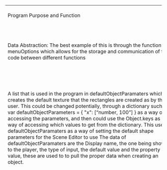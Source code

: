 <table>
  <tr>
    <td>
      Program Purpose and Function
    </td>
    <td>
      The purpose of our code is to be able to create games and though with some flaws, we were able to achieve a basic design for a game, where you could texture walls, run code and change the x and y offset. 
    </td>
  </tr>
  <tr>
    <td>
      Data Abstraction:
      The best example of this is through the function menuOptions which allows for the storage and communication of the code between different functions
    </td>
    <td>
      var menuOptions = {
      "Scene Editor" : {
          "objectData" : [{
              "name": "Test Box", 
              "x": 10, 
              "y":10, 
              "width": 100, 
              "height": 150,
              "selectedLayerIndex": 0
          },
          {
              "name": "Test Box 2", 
              "x": 300, 
              "y":300, 
              "width": 100, 
              "height": 150,
              "selectedLayerIndex": 0
          }], // Holds all objects in Scene, Tile Values, Has Collision, i.e., {"x": 0, "y": 0}
          "screenData" : [], 
          "player" :{
              "speed" : 1,
              "canMove": true
          },
          "selectedObjectIndex" : 0,
      },
      "Editor Controls" : {
          "" : "" // IDK What goes here
      },
      "Tile Editor" : { // Array of color for Colors
          "tileLayers":[
              ["Background Color", []]
          ]
      },
      "Javascript API" : {
          "Code" : [""] // Array for code values, eventually to 2D Array for multiple tabs 
      }
    }
    </td>
  </tr>
  <tr>
    <td>
      A list that is used in the program in defaultObjectParamaters which creates the default texture that the rectangles are created as by the user. This could be changed potentially, through a dictionary such as: 
      var defaultObjectParameters = {
      "x": [“number, 100”] 
      }
      as a way of accessing the parameters, and then could use the Object.keys as a way of accessing which values to get from the dictionary.  
      This uses defaultObjectParamaters as a way of setting the default shape parameters for the Scene Editor to use
      The data of defaultObjectParamaters are the Display name, the one being shown to the player, the type of input, the default value and the property value, these are used to to pull the proper data when creating an object. 
    </td>
    <td>
      var defaultObjectParameters = [
    ["X:", "number", 100, "x"], 
    ["Y:", "number", 100, "y"], 
    ["Width:", "number", 100, "width"], 
    ["Height:", "number",  150, "height"], 
    ["Selected Texture Index:", "select", 0, menuOptions["Tile Editor"]["tileLayers"]]
]
    function createObjectControls(cellIteration){
        var currentAddObjectButton = document.getElementsByClassName("addObjectButton")[cellIteration]
        var addObjectPrompt = document.createElement("div")
        var objectMenu = menuOptions["Scene Editor"]["objectData"]
        var addObjectSubmitOptions = document.createElement("div")
        for(var addObjectIndex in defaultObjectParameters){
            var addObjectRow = document.createElement("div")
            var addObjectInput = document.createElement("input")
            var addObjectText = document.createElement("p")
            addObjectInput.className = "addObjectInput"
            addObjectInput.type = defaultObjectParameters[addObjectIndex][1]
            addObjectInput.value = defaultObjectParameters[addObjectIndex][2]
            addObjectText.style.fontFamily = "monospace"
            addObjectText.innerText = defaultObjectParameters[addObjectIndex][0]
            addObjectRow.style.display = "flex"
            addObjectRow.appendChild(addObjectText)
            addObjectRow.appendChild(addObjectInput)
            addObjectPrompt.appendChild(addObjectRow)
      }
    </td>
  </tr>
  <tr>
    <td>
      A function that shows procedural abstraction is selectMode, a function that takes 3 parameters, the cell the function is switching, the type it wants to switch and the active html of the cell to switch between multiple functions. These 3 parameter than allow this function to change the type of cells between them. 
    </td>
    <td>
        var defaultObjectParameters = [
    ["X:", "number", 100, "x"], 
    ["Y:", "number", 100, "y"], 
    ["Width:", "number", 100, "width"], 
    ["Height:", "number",  150, "height"], 
    ["Selected Texture Index:", "select", 0, menuOptions["Tile Editor"]["tileLayers"]]
]

function createObjectControls(cellIteration){
    var currentAddObjectButton = document.getElementsByClassName("addObjectButton")[cellIteration]
    var addObjectPrompt = document.createElement("div")
    var objectMenu = menuOptions["Scene Editor"]["objectData"]
    var addObjectSubmitOptions = document.createElement("div")

    for(var addObjectIndex in defaultObjectParameters){
        var addObjectRow = document.createElement("div")
        var addObjectInput = document.createElement("input")
        var addObjectText = document.createElement("p")
        
        addObjectInput.className = "addObjectInput"
        addObjectInput.type = defaultObjectParameters[addObjectIndex][1]
        addObjectInput.value = defaultObjectParameters[addObjectIndex][2]

        addObjectText.style.fontFamily = "monospace"
        addObjectText.innerText = defaultObjectParameters[addObjectIndex][0]

        addObjectRow.style.display = "flex"

        addObjectRow.appendChild(addObjectText)
        addObjectRow.appendChild(addObjectInput)
        addObjectPrompt.appendChild(addObjectRow)
   }
function selectMode(cellIteration, activeCell, cellType){
    var header = document.createElement("div");
    var currentCell = activeCell
    console.log("Cell Variables are", activeCell, cellIteration, cellType)

    // Does not work at all! 
    switch(cellType){
        case "Scene Editor":
            var sceneEditor = document.createElementNS("http://www.w3.org/2000/svg", "svg")
            var sceneEditorTextures = document.createElementNS("http://www.w3.org/2000/svg", "defs")

            sceneEditor.setAttribute("class", "sceneEditor")
            sceneEditorTextures.setAttribute("class", "sceneEditorTextures")
            for(var sceneEditorGroupMaker = 0; sceneEditorGroupMaker < menuOptions["Tile Editor"]["tileLayers"].length; sceneEditorGroupMaker++){

                var sceneEditorGroup = document.createElementNS("http://www.w3.org/2000/svg", "g") 
                sceneEditorGroup.setAttribute("id", menuOptions["Tile Editor"]["tileLayers"][sceneEditorGroupMaker][0])
                // Found the BUG!!!!!!
                for(var sceneEditorTexelYItterator = 0; sceneEditorTexelYItterator < (menuOptions["Scene Editor"]["objectData"][objectItterator]["height"] / gridSnaping); sceneEditorTexelYItterator++){
                    for(var sceneEditorTexelXItterator = 0; sceneEditorTexelXItterator < (
                        menuOptions["Tile Editor"]["tileLayers"][menuOptions["Scene Editor"]["objectData"][sceneEditorGroupMaker]["selectedLayerIndex"]][1][0].length); sceneEditorTexelXItterator++){
                        var sceneEditorTexel = document.createElementNS("http://www.w3.org/2000/svg", "rect")
                        console.log("Checking", menuOptions["Scene Editor"]["objectData"][sceneEditorGroupMaker]["selectedLayerIndex"], menuOptions["Tile Editor"]["tileLayers"][menuOptions["Scene Editor"]["objectData"][sceneEditorGroupMaker]["selectedLayerIndex"]][1][sceneEditorTexelYItterator][sceneEditorTexelXItterator][1])
                        sceneEditorTexel.setAttribute("fill", `rgba(
                            ${menuOptions["Tile Editor"]["tileLayers"][menuOptions["Scene Editor"]["objectData"][sceneEditorGroupMaker]["selectedLayerIndex"]][1][sceneEditorTexelYItterator][sceneEditorTexelXItterator][0]},
                            ${menuOptions["Tile Editor"]["tileLayers"][menuOptions["Scene Editor"]["objectData"][sceneEditorGroupMaker]["selectedLayerIndex"]][1][sceneEditorTexelYItterator][sceneEditorTexelXItterator][1]},
                            ${menuOptions["Tile Editor"]["tileLayers"][menuOptions["Scene Editor"]["objectData"][sceneEditorGroupMaker]["selectedLayerIndex"]][1][sceneEditorTexelYItterator][sceneEditorTexelXItterator][2]},
                            ${menuOptions["Tile Editor"]["tileLayers"][menuOptions["Scene Editor"]["objectData"][sceneEditorGroupMaker]["selectedLayerIndex"]][1][sceneEditorTexelYItterator][sceneEditorTexelXItterator][3]}
                        )`)
                        sceneEditorTexel.setAttribute("class", `The Group is ${sceneEditorGroupMaker}`)
                        sceneEditorTexel.setAttribute("width", gridSnaping)
                        sceneEditorTexel.setAttribute("height", gridSnaping)
                        sceneEditorTexel.setAttribute("x", sceneEditorTexelXItterator * gridSnaping)
                        sceneEditorTexel.setAttribute("y", sceneEditorTexelYItterator * gridSnaping)
                        sceneEditorGroup.appendChild(sceneEditorTexel)
                    }
                }
                sceneEditorTextures.appendChild(sceneEditorGroup)
                
            }
            console.log("Checking ---------------------------------")

            // Need to set scene editor to be avaliable for multiple windows
            
            menuOptions["Scene Editor"]["screenData"].push(0, 0, currentCell.clientWidth, currentCell.clientHeight)

            sceneEditor.appendChild(sceneEditorTextures)

            currentCell.appendChild(sceneEditor)
            currentCell.className += " hasSceneEditor"
            for(var objectCreator in (menuOptions["Scene Editor"]["objectData"])){
                createObjectForDisplay(objectCreator, cellIteration)
            }

            screenControlsHUD(currentCell, cellIteration)

            break

        case "Editor Controls":
            var mainEditorControls = document.createElement("nav")
            var bottomObjectBar = document.createElement("div")
            var addObjectButton = document.createElement("button")

            bottomObjectBar.className = "bottomObjectBar"
            addObjectButton.innerText = "+"
            addObjectButton.className = "addObjectButton"
            addObjectButton.onclick = () => {
                createObjectControls(cellIteration)
            }
            mainEditorControls.className = "mainEditorControls"

            console.log("Current Cell is", document.getElementsByClassName("cell"))
            bottomObjectBar.appendChild(addObjectButton)
            mainEditorControls.appendChild(bottomObjectBar)
            currentCell.appendChild(mainEditorControls)

            console.log("My current Cell is", currentCell)
            for(let editorObject in menuOptions["Scene Editor"]["objectData"]){
                addObjectControls((currentCell.getElementsByClassName("mainEditorControls")[0]), editorObject)
            }

            break
        
        case "Javascript Runner":
            var mainCodeSpace = document.createElement("div")
            var codeSpace = document.createElement("textarea")
            var codeSpaceRunButton = document.createElement("button")
            var codeSpaceIFrame = document.createElement("iframe")
            codeSpaceIFrame.className = "codeSpaceIFrame"
            codeSpaceRunButton.className = "codeSpaceRunButton"
            codeSpaceRunButton.innerText = "Run Code"
            codeSpace.className = "codeSpace"
            mainCodeSpace.style.height = "100%"
            codeSpace.addEventListener("focus", (event) => {
                menuOptions["Scene Editor"]["player"]["canMove"] = false
            })
            codeSpace.addEventListener("focusout", () => {
                menuOptions["Scene Editor"]["player"]["canMove"] = true
            })
            currentCell.getElementsByClassName("header")[0].appendChild(codeSpaceIFrame)
            mainCodeSpace.appendChild(codeSpace)
            mainCodeSpace.appendChild(codeSpaceRunButton)
            currentCell.appendChild(mainCodeSpace)
            codeSpaceRunButton.onclick = function(){runCode(document.getElementsByClassName("codeSpaceRunButton").length - 1)}
            break
            
            // Initialize CodeMirror

            var editor = CodeMirror.fromTextArea(codeSpace, {
                mode: "javascript",
                theme: "default",
                lineNumbers: true,
                autofocus: true // Optional: focus the editor when it's created
            });
            break;

            case "Tile Editor":
                var mainTileEditor = document.createElement("div")
                var tileLayerSelector = document.createElement("select")
                var mainTileLayerMenu = document.createElement("div")
                var tileEditorSceneHUD = document.createElement("div")
                var tileEditorScene = document.createElementNS("http://www.w3.org/2000/svg", "svg")
                var tileEditorItemChanger = document.createElementNS("http://www.w3.org/2000/svg", "g")
                var tileEditorZoomBarBackground = document.createElement("div")
                var tileEditorZoomBarIncrease = document.createElement("button")
                var tileEditorZoomBarNormalize = document.createElement("button")
                var tileEditorZoomBarDecrease = document.createElement("button")
    
                tileEditorSceneHUD.style.height = "100%"
                tileEditorSceneHUD.className = "tileEditorSceneHUD"
    
                tileEditorZoomBarIncrease.innerText = "+"
                tileEditorZoomBarNormalize.innerText = "0"
                tileEditorZoomBarDecrease.innerText = "-"
    
                tileEditorZoomBarIncrease.onclick = () => {
                    if(gridSizing + 1.5 < 30){
                        tileEditorZoomChanges(1.5, cellIteration)
                    }
                }
                tileEditorZoomBarNormalize.onclick = () => {
                    tileEditorZoomChanges(15 - gridSizing, cellIteration)
                }
                tileEditorZoomBarDecrease.onclick = () => {
                    if(gridSizing - 1.5 > 5){
                        tileEditorZoomChanges(-1.5, cellIteration)
                    }
                }
    
                tileEditorZoomBarIncrease.className = "tileEditorZoomBarText"
                tileEditorZoomBarNormalize.className = "tileEditorZoomBarText"
                tileEditorZoomBarDecrease.className = "tileEditorZoomBarText"
                tileEditorZoomBarBackground.className = "tileEditorZoomBarBackground"
    
                tileEditorZoomBarIncrease.style.left = `${tileEditorZoomBarBackground.clientLeft / 2 - 6.5}px`
                tileEditorZoomBarNormalize.style.left =`${tileEditorZoomBarBackground.clientLeft / 2 - 6.5}px`
                tileEditorZoomBarDecrease.style.left = `${tileEditorZoomBarBackground.clientLeft / 2 - 6.5}px`
    
                // var tileLayerAddLayer = document.createElement("button")
                
                mainTileEditor.className = "mainTileEditor"
                // tileLayerAddLayer.className = "tileLayerAddLayer"
    
                // tileLayerAddLayer.innerText = "+"
                // tileLayerAddLayer.onclick = () => {addTileLayer()}
    
                tileLayerSelector.className = "tileLayerSelector"
    
                for(var tileLayerSelectorName in menuOptions["Tile Editor"]["tileLayers"]){
                    var tileLayerSelectorLabel = document.createElement("option") 
                    tileLayerSelectorLabel.innerText = menuOptions["Tile Editor"]["tileLayers"][tileLayerSelectorName][0]
                    if(tileLayerSelectorName == menuOptions["Scene Editor"]["objectData"][menuOptions["Scene Editor"]["selectedObjectIndex"]]["selectedLayerIndex"]){
                        tileLayerSelectorLabel.selected = "true"
                    }
                    tileLayerSelector.appendChild(tileLayerSelectorLabel)
                }
                    tileEditorItemChanger.setAttribute("width", (menuOptions["Tile Editor"]["tileLayers"][tileLayerSelectorName][1][0].length) * tileXSpacing - (tileXSpacing - gridSizing))
                    tileEditorItemChanger.setAttribute("height", (menuOptions["Tile Editor"]["tileLayers"][tileLayerSelectorName][1].length * tileYSpacing - (tileYSpacing - gridSizing)))
    
                tileLayerSelector.addEventListener("input", () => {
                    var tileEditorScene = tileLayerSelector.parentElement.parentElement.getElementsByClassName("tileEditorScene")[0]
                    document.getElementsByClassName("sceneObject")[menuOptions["Scene Editor"]["selectedObjectIndex"]].setAttribute("href", `#${menuOptions["Tile Editor"]["tileLayers"][document.getElementsByClassName("tileLayerSelector")[0].selectedIndex][0]}`)
                    tileEditorScene.lastChild.remove()
                    menuOptions["Scene Editor"]["objectData"][menuOptions["Scene Editor"]["selectedObjectIndex"]]["selectedLayerIndex"] = tileLayerSelector.selectedIndex
                    var tileEditorItemChanger = document.createElementNS("http://www.w3.org/2000/svg", "g")
                    
                    tileEditorItemChanger.setAttribute("width", (menuOptions["Tile Editor"]["tileLayers"][tileLayerSelector.selectedIndex][1][0].length) * tileXSpacing - (tileXSpacing - 15))
                    tileEditorItemChanger.setAttribute("height", (menuOptions["Tile Editor"]["tileLayers"][tileLayerSelector.selectedIndex][1].length) * tileYSpacing - (tileYSpacing - 15))
                    tileEditorItemChanger.setAttribute("transform", `translate(
                        ${(parseInt(tileEditorScene.clientWidth) / 2) - (parseInt(tileEditorItemChanger.getAttribute("width")) / 2)}, 
                        ${(parseInt(tileEditorScene.clientHeight) / 2) - (parseInt(tileEditorItemChanger.getAttribute("height")) / 2)})`)
    
                    tileEditorItemChanger.onmousedown = (event) => {
                        setTileEditorClickItem(event, tileEditorItemChanger)
                        tileEditorMouseDown = true
                    }
                    tileEditorItemChanger.onmouseup = () => {
                        tileEditorMouseDown = false
                        if(document.getElementsByClassName("selectedTile").length > 0){
                            document.getElementsByClassName("selectedTile")[0].remove()
                        }
                    }
                    tileEditorItemChanger.onmouseover = (event) => {
                        if(tileEditorMouseDown == true){
                            let tileEditorSelectedX = Math.floor((event.clientX - Math.floor(tileEditorItemChanger.getBoundingClientRect().x)) / tileXSpacing)
                            let tileEditorSelectedY = Math.floor((event.clientY - Math.floor(tileEditorItemChanger.getBoundingClientRect().y)) / tileYSpacing)
                            var selectedTile = document.getElementsByClassName("selectedTile")[0]
                            selectedTile.setAttribute("x", tileEditorSelectedX * tileXSpacing)
                            selectedTile.setAttribute("y", tileEditorSelectedY * tileYSpacing)
if(document.getElementsByClassName("tileEditorColorShowcase").length == 0){
                                return
                            }
                            var currentSelectedTile = document.getElementsByClassName("tileLayerSelector")[0].selectedIndex
                            var selectedTileLayer = document.getElementsByClassName("tileEditorSlider")
                            console.log("Accessing", currentSelectedTile, tileEditorSelectedX, tileEditorSelectedY, selectedTileLayer[3].value)
                            menuOptions["Tile Editor"]["tileLayers"][menuOptions["Scene Editor"]["selectedObjectIndex"]][1][tileEditorSelectedY][tileEditorSelectedX] = [
                                selectedTileLayer[0].value, 
                                selectedTileLayer[1].value, 
                                selectedTileLayer[2].value,
                                selectedTileLayer[3].value,
                            ]                            document.getElementById(String(menuOptions["Tile Editor"]["tileLayers"][currentSelectedTile][0])).children[tileEditorSelectedY * tilesOnXAxis + tileEditorSelectedX].setAttribute("fill", `rgba(                                ${parseInt(selectedTileLayer[0].value)},
${parseInt(selectedTileLayer[1].value)},                                ${parseInt(selectedTileLayer[2].value)},
${parseFloat(selectedTileLayer[3].value)})`) document.getElementsByClassName("tileEditorPixel")[(tileEditorSelectedY * tilesOnXAxis) + tileEditorSelectedX].setAttribute("style", `fill: rgba(
                                ${selectedTileLayer[0].value}, 
                                ${selectedTileLayer[1].value}, 
                                ${selectedTileLayer[2].value},
                                ${selectedTileLayer[3].value}); 
                                user-select:none;`)
                        }
                    }                    tileEditorSceneGridSize(tileLayerSelector.selectedIndex, tileEditorItemChanger, gridSizing)
tileEditorScene.appendChild(tileEditorItemChanger)
                })
                mainTileLayerMenu.className = "mainTileLayerMenu"
                tileEditorScene.setAttribute("class", "tileEditorScene")
                tileEditorScene.setAttribute("height", currentCell.clientHeight)
                tileEditorScene.setAttribute("width", currentCell.clientWidth)
                tileEditorScene.setAttribute("x", 0)
                tileEditorScene.setAttribute("y", 0)
                tileEditorScene.setAttribute("viewbox", `0 0 ${currentCell.clientWidth} ${currentCell.clientHeight}`)
    
                tileEditorItemChanger.onmouseup = () => {
                    tileEditorMouseDown = false
if(document.getElementsByClassName("selectedTile").length > 0){     document.getElementsByClassName("selectedTile")[0].remove()
                    }
                }
                tileEditorItemChanger.onmousedown = (event) => {
                    setTileEditorClickItem(event, tileEditorItemChanger)
                    tileEditorMouseDown = true
                }
                tileEditorItemChanger.onmouseover = (event) => {
                    if(tileEditorMouseDown == true){
                        let tileEditorSelectedX = Math.floor((event.clientX - Math.floor(tileEditorItemChanger.getBoundingClientRect().x)) / tileXSpacing)
                        let tileEditorSelectedY = Math.floor((event.clientY - Math.floor(tileEditorItemChanger.getBoundingClientRect().y)) / tileYSpacing)
                        var selectedTile = document.getElementsByClassName("selectedTile")[0]
                        selectedTile.setAttribute("x", tileEditorSelectedX * tileXSpacing)
                        selectedTile.setAttribute("y", tileEditorSelectedY * tileYSpacing)
if(document.getElementsByClassName("tileEditorColorShowcase").length == 0){
                            return
                        }
                        var currentSelectedTile = document.getElementsByClassName("tileLayerSelector")[0].selectedIndex
                        var selectedTileLayer = document.getElementsByClassName("tileEditorSlider")
                        console.log("Accessing", currentSelectedTile, tileEditorSelectedX, tileEditorSelectedY, selectedTileLayer[3].value)
                        menuOptions["Tile Editor"]["tileLayers"][currentSelectedTile][1][tileEditorSelectedY][tileEditorSelectedX] = [
                            selectedTileLayer[0].value, 
                            selectedTileLayer[1].value, 
                            selectedTileLayer[2].value,
                            selectedTileLayer[3].value,
                        ]                        document.getElementById(String(menuOptions["Tile Editor"]["tileLayers"][currentSelectedTile][0])).children[tileEditorSelectedY * tilesOnXAxis + tileEditorSelectedX].setAttribute("fill", `rgba(
 ${parseInt(selectedTileLayer[0].value)},
 ${parseInt(selectedTileLayer[1].value)},
 ${parseInt(selectedTileLayer[2].value)},              ${parseFloat(selectedTileLayer[3].value)})`)        document.getElementsByClassName("tileEditorPixel")[(tileEditorSelectedY * tilesOnXAxis) + tileEditorSelectedX].setAttribute("style", `fill: rgba(
                            ${selectedTileLayer[0].value}, 
                            ${selectedTileLayer[1].value}, 
                            ${selectedTileLayer[2].value},
                            ${selectedTileLayer[3].value}); 
                            user-select:none;`)
                    }
                }
tileEditorSceneGridSize(menuOptions["Scene Editor"]["objectData"][menuOptions["Scene Editor"]["selectedObjectIndex"]]["selectedLayerIndex"], tileEditorItemChanger, gridSizing)
tileEditorZoomBarBackground.appendChild(tileEditorZoomBarIncrease) tileEditorZoomBarBackground.appendChild(tileEditorZoomBarNormalize)
                tileEditorZoomBarBackground.appendChild(tileEditorZoomBarDecrease)           tileEditorScene.appendChild(tileEditorItemChanger)                tileEditorSceneHUD.appendChild(tileEditorScene)
tileEditorSceneHUD.appendChild(tileEditorZoomBarBackground)           mainTileLayerMenu.appendChild(tileLayerSelector)
mainTileEditor.appendChild(mainTileLayerMenu)                mainTileEditor.appendChild(tileEditorSceneHUD)
currentCell.appendChild(mainTileEditor)
                console.log("Getting width of", tileEditorScene.clientWidth, tileEditorScene.clientHeight)
tileEditorItemChanger.setAttribute("transform", `translate(
                ${(tileEditorScene.clientWidth / 2) - (tileEditorItemChanger.getAttribute("width")) / 2}, 
                ${(tileEditorScene.clientHeight / 2) - (tileEditorItemChanger.getAttribute("height") / 2)})`)
                break
            case "Tile Editor Colors":
                var tileEditorMainMenu = document.createElement("div")
                var tileEditorLabels = ["Red:", "Green:", "Blue:", "Alpha:"]
                var tileEditorColorName = document.createElement("p")
                var tileEditorColorShowcase = document.createElement("div")
                var tileEditorColorRow = document.createElement("div")
                var tileEditorSetColor = [127, 127, 127, 1]
    
                tileEditorMainMenu.className = "tileEditorMainMenu"
                tileEditorColorShowcase.className = "tileEditorColorShowcase"
    
                tileEditorColorShowcase.style.width = "40px"
                tileEditorColorShowcase.style.height = "20px"
                tileEditorColorName.innerText = "Resulting Color:"
                tileEditorColorName.style.color = "white"
tileEditorColorName.style.marginBottom = "0px"
                tileEditorColorRow.style.display = "flex"      tileEditorColorRow.appendChild(tileEditorColorName)     tileEditorColorRow.appendChild(tileEditorColorShowcase)            tileEditorMainMenu.appendChild(tileEditorColorRow)
                for(let tileItterator in tileEditorLabels){
                    var tileEditorRow = document.createElement("div")
                    var tileEditorLabel = document.createElement("p")
                    var tileEditorSlider = document.createElement("input")
                    var tileEditorColorLabel = document.createElement("p")
                    tileEditorSlider.className = "tileEditorSlider"
                    tileEditorLabel.className = "tileEditorLabel"
                    tileEditorLabel.style.width = "75px"
                    tileEditorColorLabel.className = "tileEditorColorLabel tileEditorLabel"
                    tileEditorRow.style.display = "flex"
                    tileEditorRow.style.height = "20px"
                    tileEditorColorLabel.style.right = "10px"
                    tileEditorColorLabel.style.position = "absolute"
    
                    tileEditorSlider.type = "range"
                    tileEditorSlider.max = "255"
                    tileEditorSlider.value = tileEditorSetColor[tileItterator]
                    tileEditorLabel.innerText = tileEditorLabels[tileItterator]
                    tileEditorColorLabel.innerText = tileEditorSetColor[tileItterator]
                    if(tileItterator == 3){
                        tileEditorSlider.step = `${1/255}`
                        tileEditorSlider.max = "1"
                    }
           tileEditorSlider.addEventListener("input", () => {              console.log(document.getElementsByClassName("tileEditorColorLabel")[tileItterator])                document.getElementsByClassName("tileEditorColorLabel")[tileItterator].innerText = Math.floor(document.getElementsByClassName("tileEditorSlider")[tileItterator].value * 1000) / 1000
tileEditorSetColor[tileItterator] = document.getElementsByClassName("tileEditorSlider")[tileItterator].value         document.getElementsByClassName("tileEditorColorShowcase")[0].style.backgroundColor = `rgba(${tileEditorSetColor[0]}, ${tileEditorSetColor[1]}, ${tileEditorSetColor[2]}, ${tileEditorSetColor[3]})`
                    })
tileEditorRow.appendChild(tileEditorLabel)                    tileEditorRow.appendChild(tileEditorSlider)
tileEditorRow.appendChild(tileEditorColorLabel)                tileEditorMainMenu.appendChild(tileEditorRow)
                }
    currentCell.appendChild(tileEditorMainMenu)
        }
}
    </td>
  </tr>
  <tr>
    <td>
      A function that uses Algorithm Implementation is compileWindows() a function that uses iteration as a way of creating blank cells for selectMode() to use. This is first done by inputting the array layOut which is a 2D array, the outer array causing the rows to be set and the inner array causing the cells to be made. These then create divs for the cells and rows to interact, dividers, for the player to shrink and grow the cells by and each divider has an Id of the type, Vertical or horizontal and the id of the cells or rows they neighbor.
    </td>
    <td>
      function compileWindows(){
    var cellsToAppend = []
    for(let layOutOfRows in layOut){
        var startingRow = document.createElement("div")
        startingRow.className = "row"
        startingRow.style.width = `calc(${100 / layOut.length}% - 16px)`
        for(let layOutOfCells in layOut[layOutOfRows]){
            var startingCell = document.createElement("div")
            startingCell.className = "cell"
            startingCell.style.height = `calc(${100 / layOut[layOutOfRows].length}% - ${10 / layOut[layOutOfRows].length}px)`
            startingRow.appendChild(startingCell)
            cellsToAppend.push([startingCell, layOut[layOutOfRows][layOutOfCells]])
            document.getElementById("mainWindow").appendChild(startingRow)
            if(layOut[layOutOfRows].length - 1 > layOutOfCells){
                var startingVerticalDivider = document.createElement("div")
                startingVerticalDivider.id = `vertical${layOutOfRows},${layOutOfCells},${parseInt(layOutOfCells) + 1}`
                startingVerticalDivider.className = "verticalDivider"
                document.getElementsByClassName("row")[parseInt(layOutOfRows)].appendChild(startingVerticalDivider)
            }
        }
    </td>
  </tr>
  <tr>
    <td>
      function compileWindows(){
    var cellsToAppend = []
    for(let layOutOfRows in layOut){
        var startingRow = document.createElement("div")
        startingRow.className = "row"
        startingRow.style.width = `calc(${100 / layOut.length}% - 16px)`
        for(let layOutOfCells in layOut[layOutOfRows]){
            var startingCell = document.createElement("div")
            startingCell.className = "cell"
            startingCell.style.height = `calc(${100 / layOut[layOutOfRows].length}% - ${10 / layOut[layOutOfRows].length}px)`
            startingRow.appendChild(startingCell)
            cellsToAppend.push([startingCell, layOut[layOutOfRows][layOutOfCells]])
            document.getElementById("mainWindow").appendChild(startingRow)
            if(layOut[layOutOfRows].length - 1 > layOutOfCells){
                var startingVerticalDivider = document.createElement("div")
                startingVerticalDivider.id = `vertical${layOutOfRows},${layOutOfCells},${parseInt(layOutOfCells) + 1}`
                startingVerticalDivider.className = "verticalDivider"
                document.getElementsByClassName("row")[parseInt(layOutOfRows)].appendChild(startingVerticalDivider)
            }
        }
    </td>
    <td>
      function gridResizing(position){
        return Math.floor(position / gridSnaping + 0.5) * gridSnaping
      }
      function resizeSceneEditor(currentAccessedCell){
          var allCells = document.querySelectorAll(".cell")
          for(var svgShapes = 0; svgShapes < document.getElementsByClassName("sceneObject").length; svgShapes++){
              var svgShape = document.getElementsByClassName("sceneObject")[svgShapes]
              console.log(svgShape)
              console.log("X is", Math.floor((allCells[currentAccessedCell].clientWidth - menuOptions["Scene Editor"]["screenData"][2]) / 2))
              svgShape.setAttribute("x", (gridResizing((allCells[currentAccessedCell].clientWidth - menuOptions["Scene Editor"]["screenData"][2]) / 2) + parseInt(menuOptions["Scene Editor"]["objectData"][svgShapes]["x"])))
              svgShape.setAttribute("y", (gridResizing((allCells[currentAccessedCell].clientHeight - menuOptions["Scene Editor"]["screenData"][3]) / 2)  + parseInt(menuOptions["Scene Editor"]["objectData"][svgShapes]["y"])))
          }
          document.getElementById("player").setAttribute("x", gridResizing((allCells[currentAccessedCell].clientWidth / 2 - 12)))
          document.getElementById("player").setAttribute("y", gridResizing((allCells[currentAccessedCell].clientHeight / 2 - 12)))
      }
    </td>
  </tr>
</table>